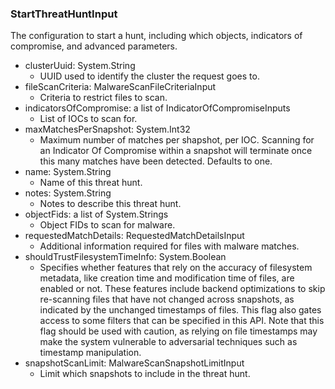 ### StartThreatHuntInput
The configuration to start a hunt, including which objects, indicators of compromise, and advanced parameters.

- clusterUuid: System.String
  - UUID used to identify the cluster the request goes to.
- fileScanCriteria: MalwareScanFileCriteriaInput
  - Criteria to restrict files to scan.
- indicatorsOfCompromise: a list of IndicatorOfCompromiseInputs
  - List of IOCs to scan for.
- maxMatchesPerSnapshot: System.Int32
  - Maximum number of matches per shapshot, per IOC.  Scanning for an Indicator Of Compromise within a snapshot will terminate once this many matches have been detected. Defaults to one.
- name: System.String
  - Name of this threat hunt.
- notes: System.String
  - Notes to describe this threat hunt.
- objectFids: a list of System.Strings
  - Object FIDs to scan for malware.
- requestedMatchDetails: RequestedMatchDetailsInput
  - Additional information required for files with malware matches.
- shouldTrustFilesystemTimeInfo: System.Boolean
  - Specifies whether features that rely on the accuracy of filesystem metadata, like creation time and modification time of files, are enabled or not. These features include backend optimizations to skip re-scanning files that have not changed across snapshots, as indicated by the unchanged timestamps of files. This flag also gates access to some filters that can be specified in this API. Note that this flag should be used with caution, as relying on file timestamps may make the system vulnerable to adversarial techniques such as timestamp manipulation.
- snapshotScanLimit: MalwareScanSnapshotLimitInput
  - Limit which snapshots to include in the threat hunt.
